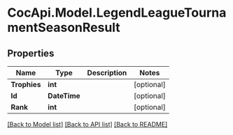 # CocApi.Model.LegendLeagueTournamentSeasonResult
## Properties

Name | Type | Description | Notes
------------ | ------------- | ------------- | -------------
**Trophies** | **int** |  | [optional] 
**Id** | **DateTime** |  | [optional] 
**Rank** | **int** |  | [optional] 

[[Back to Model list]](../README.md#documentation-for-models) [[Back to API list]](../README.md#documentation-for-api-endpoints) [[Back to README]](../README.md)

